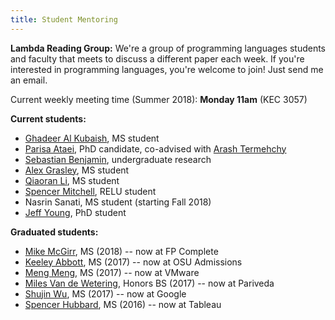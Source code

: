 ```yaml
---
title: Student Mentoring
---
```


**Lambda Reading Group:** We're a group of programming languages students and
faculty that meets to discuss a different paper each week. If you're interested
in programming languages, you're welcome to join! Just send me an email.

Current weekly meeting time (Summer 2018): **Monday 11am** (KEC 3057)

<!-- 
 * Research talks: **Tuesday 2-3pm** (KEC 3057)
 * Reading group: **Wednesday 1-2pm** (KEC 3057)
-->

**Current students:**

 * [Ghadeer Al Kubaish](https://github.com/alkubaig), MS student
 * [Parisa Ataei](https://github.com/pataei), PhD candidate, co-advised with [Arash Termehchy](http://web.engr.oregonstate.edu/~termehca/)
 * [Sebastian Benjamin](http://people.oregonstate.edu/~benjamse/), undergraduate research
 * [Alex Grasley](https://github.com/agrasley), MS student
 * [Qiaoran Li](https://github.com/QiaoranChelsea), MS student
 * [Spencer Mitchell](https://smitchell556.github.io/), RELU student
 * Nasrin Sanati, MS student (starting Fall 2018)
 * [Jeff Young](https://github.com/doyougnu), PhD student

**Graduated students:**
 
 * [Mike McGirr](https://www.mikemcgirr.com/), MS (2018) -- now at FP Complete
 * [Keeley Abbott](http://web.engr.oregonstate.edu/~abbottk/), MS (2017) -- now at OSU Admissions
 * [Meng Meng](https://github.com/Meng1024), MS (2017) -- now at VMware
 * [Miles Van de Wetering](http://milesvdw.github.io/), Honors BS (2017) -- now at Pariveda
 * [Shujin Wu](http://suzywu2014.github.io/), MS (2017) -- now at Google
 * [Spencer Hubbard](https://www.linkedin.com/in/hubbardspencer/), MS (2016) -- now at Tableau
